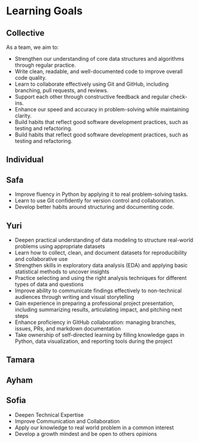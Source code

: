 # Learning Goals

## Collective

As a team, we aim to:

- Strengthen our understanding of core data structures and algorithms through
   regular practice.
- Write clean, readable, and well-documented code to improve overall code quality.
- Learn to collaborate effectively using Git and GitHub, including branching,
  pull requests, and reviews.
- Support each other through constructive feedback and regular check-ins.
- Enhance our speed and accuracy in problem-solving while maintaining clarity.
- Build habits that reflect good software development practices, such as testing
  and refactoring.
- Build habits that reflect good software development practices, such as testing
  and refactoring.

## Individual

## Safa

- Improve fluency in Python by applying it to real problem-solving tasks.  
- Learn to use Git confidently for version control and collaboration.  
- Develop better habits around structuring and documenting code.

## Yuri

- Deepen practical understanding of data modeling to structure real-world problems
  using appropriate datasets
- Learn how to collect, clean, and document datasets for reproducibility
  and collaborative use
- Strengthen skills in exploratory data analysis (EDA) and applying basic
  statistical methods to uncover insights
- Practice selecting and using the right analysis techniques for different types
  of data and questions
- Improve ability to communicate findings effectively to non-technical audiences
  through writing and visual storytelling
- Gain experience in preparing a professional project presentation, including
  summarizing results, articulating impact, and pitching next steps
- Enhance proficiency in GitHub collaboration: managing branches, issues, PRs,
  and markdown documentation
- Take ownership of self-directed learning by filling knowledge gaps in Python,
  data visualization, and reporting tools during the project

## Tamara

## Ayham

## Sofia

- Deepen Technical Expertise
- Improve Communication and Collaboration
- Apply our knowledge to real world problem in a common interest
- Develop a growth mindest and be open to others opinions
